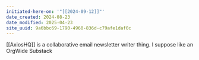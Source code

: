 ```yaml
---
initiated-here-on: '"[[2024-09-12]]"'
date_created: 2024-08-23
date_modified: 2025-04-23
site_uuid: 9a6bbc69-1790-4960-836d-c79afe1daf0c
---
```


[[AxiosHQ]] is a collaborative email newsletter writer thing.  I suppose like an OrgWide Substack



